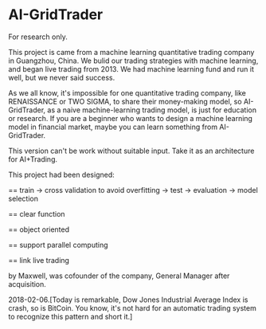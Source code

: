 # AI-GridTrader
For research only.

This project is came from a machine learning quantitative trading company in Guangzhou, China. We bulid our trading strategies with machine learning, and began live trading from 2013. We had machine learning fund and run it well, but we never said success.

As we all know, it's impossible for one quantitative trading company, like RENAISSANCE or TWO SIGMA, to share their money-making model, so AI-GridTrader, as a naive machine-learning trading model, is just for education or research. If you are a beginner who wants to design a machine learning model in financial market, maybe you can learn something from AI-GridTrader.

This version can't be work without suitable input. Take it as an architecture for AI+Trading.

This project had been designed:

== train -> cross validation to avoid overfitting -> test -> evaluation -> model selection

== clear function

== object oriented

== support parallel computing

== link live trading

by Maxwell, was cofounder of the company, General Manager after acquisition. 

2018-02-06.[Today is remarkable, Dow Jones Industrial Average Index is crash, so is BitCoin. You know, it's not hard for an automatic trading system to recognize this pattern and short it.]
